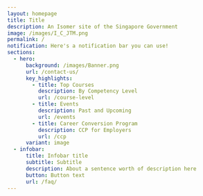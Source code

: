 ```yaml
---
layout: homepage
title: Title
description: An Isomer site of the Singapore Government
image: /images/I_C_JTM.png
permalink: /
notification: Here's a notification bar you can use!
sections:
  - hero:
      background: /images/Banner.png
      url: /contact-us/
      key_highlights:
        - title: Top Courses
          description: By Competency Level
          url: /course-level
        - title: Events
          description: Past and Upcoming
          url: /events
        - title: Career Conversion Program
          description: CCP for Employers
          url: /ccp
      variant: image
  - infobar:
      title: Infobar title
      subtitle: Subtitle
      description: About a sentence worth of description here
      button: Button text
      url: /faq/
---
```

